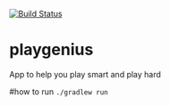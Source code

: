[![Build Status](https://travis-ci.org/play-genius/playgenius.svg?branch=master)](https://travis-ci.org/play-genius/playgenius)

# playgenius
App to help you play smart and play hard

#how to run
```./gradlew run```